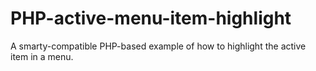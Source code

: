 # PHP-active-menu-item-highlight
A smarty-compatible PHP-based example of how to highlight the active item in a menu.
